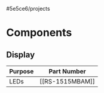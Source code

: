#5e5ce6/projects 

# Components

## Display

| Purpose | Part Number     |
| ------- | --------------- |
| LEDs    | [[RS-1515MBAM]] | 
